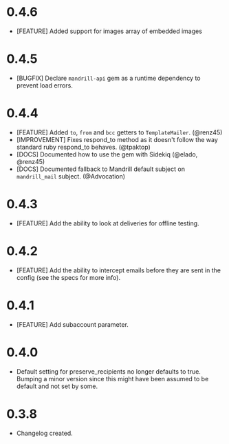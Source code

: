 # 0.4.6
- [FEATURE] Added support for images array of embedded images

# 0.4.5
- [BUGFIX] Declare `mandrill-api` gem as a runtime dependency to prevent load errors.

# 0.4.4
- [FEATURE] Added `to`, `from` and `bcc` getters to `TemplateMailer`. (@renz45)
- [IMPROVEMENT] Fixes respond_to method as it doesn't follow the way standard ruby respond_to behaves. (@tpaktop)
- [DOCS] Documented how to use the gem with Sidekiq (@elado, @renz45)
- [DOCS] Documented fallback to Mandrill default subject on `mandrill_mail` subject. (@Advocation)

# 0.4.3
- [FEATURE] Add the ability to look at deliveries for offline testing.

# 0.4.2
- [FEATURE] Add the ability to intercept emails before they are sent in the config (see the specs for more info).

# 0.4.1
- [FEATURE] Add subaccount parameter.

# 0.4.0
- Default setting for preserve_recipients no longer defaults to true. Bumping a minor version since this might have been assumed to be default and not set by some.

# 0.3.8
- Changelog created.
